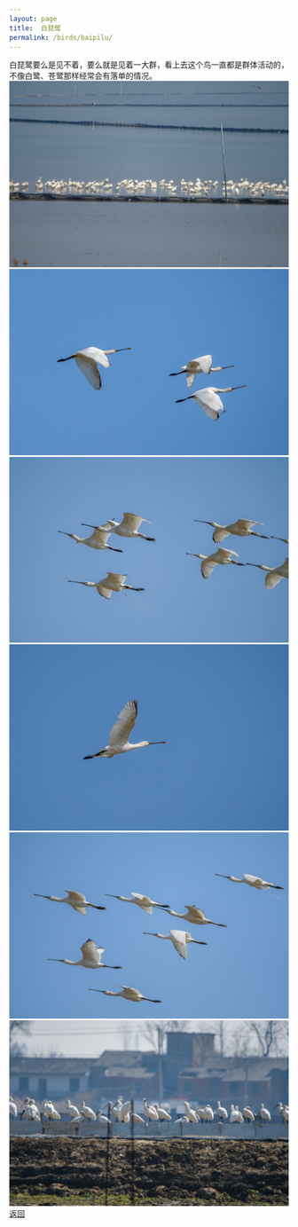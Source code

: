 ```yaml
---
layout: page
title: 	白琵鹭
permalink: /birds/baipilu/
---
```

白琵鹭要么是见不着，要么就是见着一大群，看上去这个鸟一直都是群体活动的，不像白鹭、苍鹭那样经常会有落单的情况。
![](../picture/白琵鹭/DSC_3070.jpg)
![](../picture/白琵鹭/DSC_3129.jpg)
![](../picture/白琵鹭/DSC_0538.jpg)
![](../picture/白琵鹭/DSC_3133.jpg)
![](../picture/白琵鹭/DSC_0540.jpg)
![](../picture/白琵鹭/DSC_3175.jpg)
[返回](../../)
